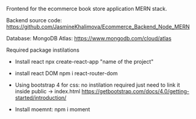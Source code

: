 Frontend for the ecommerce book store application MERN stack.

Backend source code: https://github.com/JasmineKhalimova/Ecommerce_Backend_Node_MERN

Database: MongoDB Atlas: https://www.mongodb.com/cloud/atlas

Required package instilations 

- Install react
    npx create-react-app "name of the project"

- install react DOM
    npm i react-router-dom
- Using bootstrap 4 for css: no instilation required just need to link it inside public -> index.html
    https://getbootstrap.com/docs/4.0/getting-started/introduction/

- Install moemnt:
    npm i moment 
